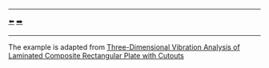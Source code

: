 ***
[⬅️](../012/README.md "Previous example")
[➡️](../014/README.md "Next example")
***

The example is adapted from [Three-Dimensional Vibration Analysis of Laminated Composite Rectangular Plate with Cutouts](https://doi.org/10.3390/ma13143113)

